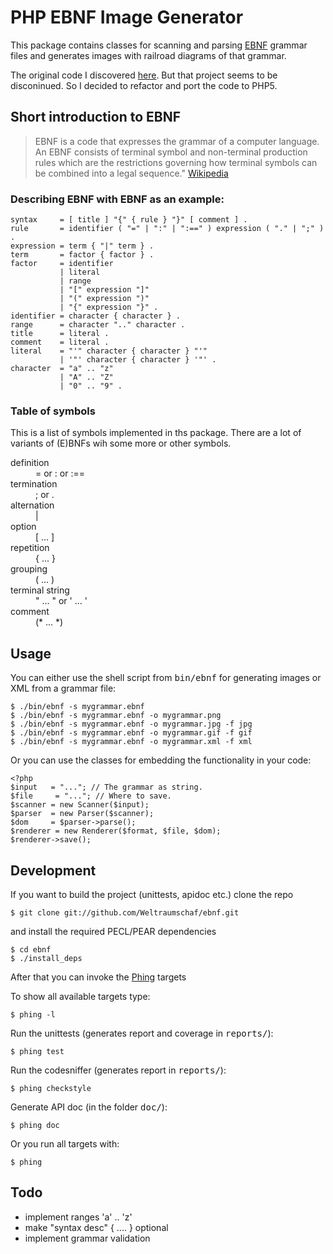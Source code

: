 # PHP EBNF Image Generator

This package contains classes for scanning and parsing [EBNF][1]
grammar files and generates images with railroad diagrams of
that grammar.

The original code I discovered [here][2]. But that project seems
to be disconinued. So I decided to refactor and port the code
to PHP5.

## Short introduction to EBNF

> EBNF is a code that expresses the grammar of a computer language. An EBNF
> consists of terminal symbol and non-terminal production rules which are the
> restrictions governing how terminal symbols can be combined into a legal
> sequence." [Wikipedia][1]

### Describing EBNF with EBNF as an example:

    syntax     = [ title ] "{" { rule } "}" [ comment ] .
    rule       = identifier ( "=" | ":" | ":==" ) expression ( "." | ";" ) .
    expression = term { "|" term } .
    term       = factor { factor } .
    factor     = identifier
               | literal
               | range
               | "[" expression "]"
               | "(" expression ")"
               | "{" expression "}" .
    identifier = character { character } .
    range      = character ".." character .
    title      = literal .
    comment    = literal .
    literal    = "'" character { character } "'"
               | '"' character { character } '"' .
    character  = "a" .. "z"
               | "A" .. "Z"
               | "0" .. "9" .

### Table of symbols

This is a list of symbols implemented in ths package. There are a lot 
of variants of (E)BNFs wih some more or other symbols.
    
<dl>
    <dt>definition</dt>
        <dd>= or : or :==</dd>
    <dt>termination</dt>
        <dd>; or .</dd>
    <dt>alternation</dt>
        <dd>|</dd>
    <dt>option</dt>
        <dd>[ ... ]</dd>
    <dt>repetition</dt>
        <dd>{ ... }</dd>
    <dt>grouping</dt>
        <dd>( ... )</dd>
    <dt>terminal string
        <dd>" ... " or ' ... '</dd>
    <dt>comment</dt>
        <dd>(* ... *)</dd>
</dl>

## Usage

You can either use the shell script from <kbd>bin/ebnf</kbd> for
generating images or XML from a grammar file:

    $ ./bin/ebnf -s mygrammar.ebnf
    $ ./bin/ebnf -s mygrammar.ebnf -o mygrammar.png
    $ ./bin/ebnf -s mygrammar.ebnf -o mygrammar.jpg -f jpg
    $ ./bin/ebnf -s mygrammar.ebnf -o mygrammar.gif -f gif
    $ ./bin/ebnf -s mygrammar.ebnf -o mygrammar.xml -f xml

Or you can use the classes for embedding the functionality in your code:

    <?php
    $input   = "..."; // The grammar as string.
    $file     = "..."; // Where to save.
    $scanner = new Scanner($input);
    $parser  = new Parser($scanner);
    $dom     = $parser->parse();
    $renderer = new Renderer($format, $file, $dom);
    $renderer->save();

## Development

If you want to build the project (unittests, apidoc etc.) clone the repo

    $ git clone git://github.com/Weltraumschaf/ebnf.git

and install the required PECL/PEAR dependencies

    $ cd ebnf
    $ ./install_deps

After that you can invoke the [Phing][3] targets

To show all available targets type:

    $ phing -l

Run the unittests (generates report and coverage in <kbd>reports/</kbd>):

    $ phing test

Run the codesniffer (generates report in <kbd>reports/</kbd>):

    $ phing checkstyle

Generate API doc (in the folder <kbd>doc/</kbd>):

    $ phing doc

Or you run all targets with:

    $ phing

## Todo
- implement ranges 'a' .. 'z'
- make "syntax desc" { .... } optional
- implement grammar validation

[1]: http://en.wikipedia.org/wiki/Extended_Backus%E2%80%93Naur_Form
[2]: http://karmin.ch/ebnf/index
[3]: http://www.phing.info/